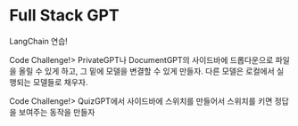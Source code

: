 # Full Stack GPT

LangChain 연습!

Code Challenge!> PrivateGPT나 DocumentGPT의 사이드바에 드롭다운으로 파일을 올릴 수 있게 하고, 그 밑에 모델을 변결할 수 있게 만들자. 다른 모델은 로컬에서 실행되는 모델들로 채우자.

Code Challenge!> QuizGPT에서 사이드바에 스위치를 만들어서 스위치를 키면 정답을 보여주는 동작을 만들자
